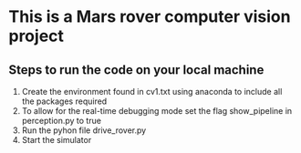# This is a Mars rover computer vision project
## Steps to run the code on your local machine
1. Create the environment found in cv1.txt using anaconda to include all the packages required
2. To allow for the real-time debugging mode set the flag show_pipeline in perception.py to true
3. Run the pyhon file drive_rover.py
4. Start the simulator
